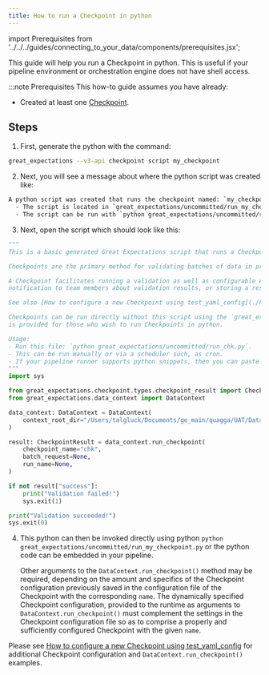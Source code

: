 ```yaml
---
title: How to run a Checkpoint in python
---
```


import Prerequisites from '../../../guides/connecting_to_your_data/components/prerequisites.jsx';

This guide will help you run a Checkpoint in python.
This is useful if your pipeline environment or orchestration engine does not have shell access.

:::note Prerequisites
  This how-to guide assumes you have already:

  - Created at least one [Checkpoint](./how-to-create-a-new-checkpoint).

Steps
-----

1. First, generate the python with the command:

```bash
great_expectations --v3-api checkpoint script my_checkpoint
```

2. Next, you will see a message about where the python script was created like:

```bash
A python script was created that runs the checkpoint named: `my_checkpoint`
  - The script is located in `great_expectations/uncommitted/run_my_checkpoint.py`
  - The script can be run with `python great_expectations/uncommitted/run_my_checkpoint.py`
```

3. Next, open the script which should look like this:

```python
"""
This is a basic generated Great Expectations script that runs a Checkpoint.

Checkpoints are the primary method for validating batches of data in production and triggering any followup actions.

A Checkpoint facilitates running a validation as well as configurable Actions such as updating Data Docs, sending a
notification to team members about validation results, or storing a result in a shared cloud storage.

See also [How to configure a new Checkpoint using test_yaml_config](./how-to-configure-a-new-checkpoint-using-test_yaml_config) for more information about the Checkpoints and how to configure them in your Great Expectations environment.

Checkpoints can be run directly without this script using the `great_expectations checkpoint run` command.  This script
is provided for those who wish to run Checkpoints in python.

Usage:
- Run this file: `python great_expectations/uncommitted/run_chk.py`.
- This can be run manually or via a scheduler such, as cron.
- If your pipeline runner supports python snippets, then you can paste this into your pipeline.
"""
import sys

from great_expectations.checkpoint.types.checkpoint_result import CheckpointResult
from great_expectations.data_context import DataContext

data_context: DataContext = DataContext(
    context_root_dir="/Users/talgluck/Documents/ge_main/quagga/UAT/DataContexts/cli_testing/ge_suite/v3_many_suites_pandas_filesystem_v3_config/great_expectations"
)

result: CheckpointResult = data_context.run_checkpoint(
    checkpoint_name="chk",
    batch_request=None,
    run_name=None,
)

if not result["success"]:
    print("Validation failed!")
    sys.exit(1)

print("Validation succeeded!")
sys.exit(0)
```

4. This python can then be invoked directly using python `python great_expectations/uncommitted/run_my_checkpoint.py`
or the python code can be embedded in your pipeline.

    Other arguments to the `DataContext.run_checkpoint()` method may be required, depending on the amount and specifics of the Checkpoint configuration previously saved in the configuration file of the Checkpoint with the corresponding `name`.  The dynamically specified Checkpoint configuration, provided to the runtime as arguments to `DataContext.run_checkpoint()` must complement the settings in the Checkpoint configuration file so as to comprise a properly and sufficiently configured Checkpoint with the given `name`.

Please see [How to configure a new Checkpoint using test_yaml_config](./how-to-configure-a-new-checkpoint-using-test_yaml_config) for additional Checkpoint configuration and `DataContext.run_checkpoint()` examples.
